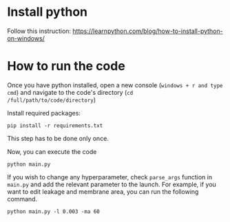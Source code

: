 
# Install python 

Follow this instruction: https://learnpython.com/blog/how-to-install-python-on-windows/

# How to run the code

Once you have python installed, open a new console (`windows + r and type cmd`) and navigate to the code's directory
(`cd /full/path/to/code/directory`)

Install required packages: 

`pip install -r requirements.txt`

This step has to be done only once. 

Now, you can execute the code

`python main.py`

If you wish to change any hyperparameter, check `parse_args` function in `main.py` and add the relevant parameter to the
launch. For example, if you want to edit leakage and membrane area, you can run the following command.

`python main.py -l 0.003 -ma 60`

